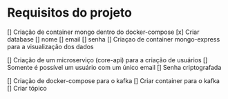# Requisitos do projeto


[] Criação de container mongo dentro do docker-compose
    [x] Criar database
    [] nome
    [] email
    [] senha
[] Criaçao de container mongo-express para a visualização dos dados

[] Criação de um microserviço (core-api) para a criação de usuários
  [] Somente é possível um usuário com um único email
  [] Senha criptografada

[] Criação de docker-compose para o kafka
  [] Criar container para o kafka
  [] Criar tópico 